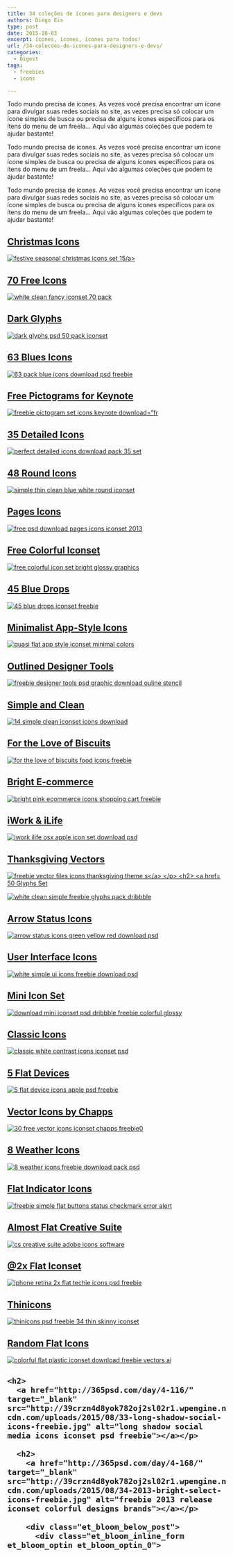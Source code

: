 ```yaml
---
title: 34 coleções de ícones para designers e devs
authors: Diego Eis
type: post
date: 2015-10-03
excerpt: ícones, ícones, ícones para todos!
url: /34-colecoes-de-icones-para-designers-e-devs/
categories:
  - Digest
tags:
  - freebies
  - icons

---
```

Todo mundo precisa de ícones. As vezes você precisa encontrar um ícone para divulgar suas redes sociais no site, as vezes precisa só colocar um ícone simples de busca ou precisa de alguns ícones específicos para os ítens do menu de um freela&#8230; Aqui vão algumas coleções que podem te ajudar bastante!

Todo mundo precisa de ícones. As vezes você precisa encontrar um ícone para divulgar suas redes sociais no site, as vezes precisa só colocar um ícone simples de busca ou precisa de alguns ícones específicos para os ítens do menu de um freela&#8230; Aqui vão algumas coleções que podem te ajudar bastante!

Todo mundo precisa de ícones. As vezes você precisa encontrar um ícone para divulgar suas redes sociais no site, as vezes precisa só colocar um ícone simples de busca ou precisa de alguns ícones específicos para os ítens do menu de um freela&#8230; Aqui vão algumas coleções que podem te ajudar bastante!

## <a href="http://dribbble.com/shots/1337052-15-Christmas-Icons" target="_blank">Christmas Icons</a>

<a href="http://dribbble.com/shots/1337052-15-Christmas-Icons" target="_blank"><img src="http://39crzn4d8yok782oj2sl02r1.wpengine.netdna-cdn.com/uploads/2015/08/02-15-christmas-holiday-icons-freebie.jpg" data-lazy-src="http://39crzn4d8yok782oj2sl02r1.wpengine.netdna-cdn.com/uploads/2015/08/02-15-christmas-holiday-icons-freebie.jpg" alt="festive seasonal christmas icons set 15" />/a></p> 

<h2>
  <a href="http://dribbble.com/shots/1316420-70-Free-Icons-Get-em" target="_blank">70 Free Icons</a>
</h2>

<p>
  <a href="http://dribbble.com/shots/1316420-70-Free-Icons-Get-em" target="_blank"><img src="http://39crzn4d8yok782oj2sl02r1.wpengine.netdna-cdn.com/uploads/2015/08/04-simple-free-icons-clean-set.jpg" data-lazy-src="http://39crzn4d8yok782oj2sl02r1.wpengine.netdna-cdn.com/uploads/2015/08/04-simple-free-icons-clean-set.jpg" alt="white clean fancy iconset 70 pack" /></a>
</p>

<h2>
  <a href="http://dribbble.com/shots/1250197-50-Glyphs-PSD" target="_blank">Dark Glyphs</a>
</h2>

<p>
  <a href="http://dribbble.com/shots/1250197-50-Glyphs-PSD" target="_blank"><img src="http://39crzn4d8yok782oj2sl02r1.wpengine.netdna-cdn.com/uploads/2015/08/03-dark-glyph-icons-freebie.jpg" data-lazy-src="http://39crzn4d8yok782oj2sl02r1.wpengine.netdna-cdn.com/uploads/2015/08/03-dark-glyph-icons-freebie.jpg" alt="dark glyphs psd 50 pack iconset" /></a>
</p>

<h2>
  <a href="http://dribbble.com/shots/1338938-63-Free-Icons" target="_blank">63 Blues Icons</a>
</h2>

<p>
  <a href="http://dribbble.com/shots/1338938-63-Free-Icons" target="_blank"><img src="http://39crzn4d8yok782oj2sl02r1.wpengine.netdna-cdn.com/uploads/2015/08/05-bright-blue-simple-icons-practice-freebie.jpg" data-lazy-src="http://39crzn4d8yok782oj2sl02r1.wpengine.netdna-cdn.com/uploads/2015/08/05-bright-blue-simple-icons-practice-freebie.jpg" alt="63 pack blue icons download psd freebie" /></a>
</p>

<h2>
  <a href="http://dribbble.com/shots/1338953-Free-Pictograms-For-Keynote" target="_blank">Free Pictograms for Keynote</a>
</h2>

<p>
  <a href="http://dribbble.com/shots/1338953-Free-Pictograms-For-Keynote" target="_blank"><img src="http://39crzn4d8yok782oj2sl02r1.wpengine.netdna-cdn.com/uploads/2015/08/06-pictogram-iconset-keynote-freebie.jpg" data-lazy-src="http://39crzn4d8yok782oj2sl02r1.wpengine.netdna-cdn.com/uploads/2015/08/06-pictogram-iconset-keynote-freebie.jpg" alt="freebie pictogram set icons keynote download" />=&#8221;fr</a>
</p>

<h2>
  <a href="http://dribbble.com/shots/1337014-Freebie-35-Detailed-Icons" target="_blank">35 Detailed Icons</a>
</h2>

<p>
  <a href="http://dribbble.com/shots/1337014-Freebie-35-Detailed-Icons" target="_blank"><img src="http://39crzn4d8yok782oj2sl02r1.wpengine.netdna-cdn.com/uploads/2015/08/07-freebie-3d-psd-icons-download.jpg" data-lazy-src="http://39crzn4d8yok782oj2sl02r1.wpengine.netdna-cdn.com/uploads/2015/08/07-freebie-3d-psd-icons-download.jpg" alt="perfect detailed icons download pack 35 set" /></a>
</p>

<h2>
  <a href="http://dribbble.com/shots/1321407-48-Rounded-Icons-Get-em" target="_blank">48 Round Icons</a>
</h2>

<p>
  <a href="http://dribbble.com/shots/1321407-48-Rounded-Icons-Get-em" target="_blank"><img src="http://39crzn4d8yok782oj2sl02r1.wpengine.netdna-cdn.com/uploads/2015/08/08-free-round-icons-pretty-design.jpg" data-lazy-src="http://39crzn4d8yok782oj2sl02r1.wpengine.netdna-cdn.com/uploads/2015/08/08-free-round-icons-pretty-design.jpg" alt="simple thin clean blue white round iconset" /></a>
</p>

<h2>
  <a href="http://dribbble.com/shots/1316203-Pages-Icons" target="_blank">Pages Icons</a>
</h2>

<p>
  <a href="http://dribbble.com/shots/1316203-Pages-Icons" target="_blank"><img src="http://39crzn4d8yok782oj2sl02r1.wpengine.netdna-cdn.com/uploads/2015/08/12-pages-icons-iconset.jpg" data-lazy-src="http://39crzn4d8yok782oj2sl02r1.wpengine.netdna-cdn.com/uploads/2015/08/12-pages-icons-iconset.jpg" alt="free psd download pages icons iconset 2013" /></a>
</p>

<h2>
  <a href="http://dribbble.com/shots/1321375-Free-Colorful-Icon-set-PSD" target="_blank">Free Colorful Iconset</a>
</h2>

<p>
  <a href="http://dribbble.com/shots/1321375-Free-Colorful-Icon-set-PSD" target="_blank"><img src="http://39crzn4d8yok782oj2sl02r1.wpengine.netdna-cdn.com/uploads/2015/08/01-free-colorful-iconset.jpg" data-lazy-src="http://39crzn4d8yok782oj2sl02r1.wpengine.netdna-cdn.com/uploads/2015/08/01-free-colorful-iconset.jpg" alt="free colorful icon set bright glossy graphics" /></a>
</p>

<h2>
  <a href="http://dribbble.com/shots/1332726-45-Blue-Drops" target="_blank">45 Blue Drops</a>
</h2>

<p>
  <a href="http://dribbble.com/shots/1332726-45-Blue-Drops" target="_blank"><img src="http://39crzn4d8yok782oj2sl02r1.wpengine.netdna-cdn.com/uploads/2015/08/10-blue-drops-iconset-freebie.jpg" data-lazy-src="http://39crzn4d8yok782oj2sl02r1.wpengine.netdna-cdn.com/uploads/2015/08/10-blue-drops-iconset-freebie.jpg" alt="45 blue drops iconset freebie" /></a>
</p>

<h2>
  <a href="http://dribbble.com/shots/1307141--Freebie-Flat-Icons" target="_blank">Minimalist App-Style Icons</a>
</h2>

<p>
  <a href="http://dribbble.com/shots/1307141--Freebie-Flat-Icons" target="_blank"><img src="http://39crzn4d8yok782oj2sl02r1.wpengine.netdna-cdn.com/uploads/2015/08/11-minimalist-quasi-flat-icons.jpg" data-lazy-src="http://39crzn4d8yok782oj2sl02r1.wpengine.netdna-cdn.com/uploads/2015/08/11-minimalist-quasi-flat-icons.jpg" alt="quasi flat app style iconset minimal colors" /></a>
</p>

<h2>
  <a href="http://dribbble.com/shots/1325588-Freebie-PSD-Graphic-designer-tools" target="_blank">Outlined Designer Tools</a>
</h2>

<p>
  <a href="http://dribbble.com/shots/1325588-Freebie-PSD-Graphic-designer-tools" target="_blank"><img src="http://39crzn4d8yok782oj2sl02r1.wpengine.netdna-cdn.com/uploads/2015/08/13-designer-tools-outline-psd.jpg" data-lazy-src="http://39crzn4d8yok782oj2sl02r1.wpengine.netdna-cdn.com/uploads/2015/08/13-designer-tools-outline-psd.jpg" alt="freebie designer tools psd graphic download ouline stencil" /></a>
</p>

<h2>
  <a href="http://dribbble.com/shots/1321395-ICON-Psd" target="_blank">Simple and Clean</a>
</h2>

<p>
  <a href="http://dribbble.com/shots/1321395-ICON-Psd" target="_blank"><img src="http://39crzn4d8yok782oj2sl02r1.wpengine.netdna-cdn.com/uploads/2015/08/14-simple-clean-icons-freebies.jpg" data-lazy-src="http://39crzn4d8yok782oj2sl02r1.wpengine.netdna-cdn.com/uploads/2015/08/14-simple-clean-icons-freebies.jpg" alt="14 simple clean iconset icons download" /></a>
</p>

<h2>
  <a href="http://dribbble.com/shots/1277771-For-The-Love-Of-Biscuits" target="_blank">For the Love of Biscuits</a>
</h2>

<p>
  <a href="http://dribbble.com/shots/1277771-For-The-Love-Of-Biscuits" target="_blank"><img src="http://39crzn4d8yok782oj2sl02r1.wpengine.netdna-cdn.com/uploads/2015/08/15-biscuits-food-icons-freebie-psd.jpg" data-lazy-src="http://39crzn4d8yok782oj2sl02r1.wpengine.netdna-cdn.com/uploads/2015/08/15-biscuits-food-icons-freebie-psd.jpg" alt="for the love of biscuits food icons freebie" /></a>
</p>

<h2>
  <a href="http://dribbble.com/shots/1335684-e-commerce-Icons-freebie" target="_blank">Bright E-commerce</a>
</h2>

<p>
  <a href="http://dribbble.com/shots/1335684-e-commerce-Icons-freebie" target="_blank"><img src="http://39crzn4d8yok782oj2sl02r1.wpengine.netdna-cdn.com/uploads/2015/08/16-bright-ecommerce-icons-psd.jpg" data-lazy-src="http://39crzn4d8yok782oj2sl02r1.wpengine.netdna-cdn.com/uploads/2015/08/16-bright-ecommerce-icons-psd.jpg" alt="bright pink ecommerce icons shopping cart freebie" /></a>
</p>

<h2>
  <a href="http://dribbble.com/shots/1327676-iWork-iLife-OS-X-icons" target="_blank">iWork & iLife</a>
</h2>

<p>
  <a href="http://dribbble.com/shots/1327676-iWork-iLife-OS-X-icons" target="_blank"><img src="http://39crzn4d8yok782oj2sl02r1.wpengine.netdna-cdn.com/uploads/2015/08/17-iwork-ilife-osx-app-iconset.jpg" alt="iwork ilife osx apple icon set download psd" /></a>
</p>

<h2>
  <a href="http://dribbble.com/shots/1307803-Free-Thanksgiving-Vectors" target="_blank">Thanksgiving Vectors</a>
</h2>

<p>
  <a href="http://dribbble.com/shots/1307803-Free-Thanksgiving-Vectors" target="_blank"><img src="http://39crzn4d8yok782oj2sl02r1.wpengine.netdna-cdn.com/uploads/2015/08/22-free-thanksgiving-vector-icons-download.jpg" alt="freebie vector files icons thanksgiving theme s</a>
</p>

<h2>
  <a href="http://dribbble.com/shots/1325263-50-glyphs-PSD-set-4" target="_blank">50 Glyphs Set</a>
</h2>

<p>
  <a href="http://dribbble.com/shots/1325263-50-glyphs-PSD-set-4" target="_blank"><img src="http://39crzn4d8yok782oj2sl02r1.wpengine.netdna-cdn.com/uploads/2015/08/18-freebie-glyphs-pack-psd-download.jpg" alt="white clean simple freebie glyphs pack dribbble" /></a>
</p>

<h2>
  <a href="http://dribbble.com/shots/1306922-Arrows-Icons-Status" target="_blank">Arrow Status Icons</a>
</h2>

<p>
  <a href="http://dribbble.com/shots/1306922-Arrows-Icons-Status" target="_blank"><img src="http://39crzn4d8yok782oj2sl02r1.wpengine.netdna-cdn.com/uploads/2015/08/19-arrows-status-icons-freebie.jpg" alt="arrow status icons green yellow red download psd" /></a>
</p>

<h2>
  <a href="http://dribbble.com/shots/1298022-UI-icons-PSD" target="_blank">User Interface Icons</a>
</h2>

<p>
  <a href="http://dribbble.com/shots/1298022-UI-icons-PSD" target="_blank"><img src="http://39crzn4d8yok782oj2sl02r1.wpengine.netdna-cdn.com/uploads/2015/08/20-ui-icons-freebie-download-psd.jpg" alt="white simple ui icons freebie download psd" /></a>
</p>

<h2>
  <a href="http://dribbble.com/shots/1185160-Icon-Set-PSD" target="_blank">Mini Icon Set</a>
</h2>

<p>
  <a href="http://dribbble.com/shots/1185160-Icon-Set-PSD" target="_blank"><img src="http://39crzn4d8yok782oj2sl02r1.wpengine.netdna-cdn.com/uploads/2015/08/21-mini-icons-iconset-download-psd.jpg" alt="download mini iconset psd dribbble freebie colorful glossy" /></a>
</p>

<h2>
  <a href="http://dribbble.com/shots/1221698-Classic-Icon-PSD" target="_blank">Classic Icons</a>
</h2>

<p>
  <a href="http://dribbble.com/shots/1221698-Classic-Icon-PSD" target="_blank"><img src="http://39crzn4d8yok782oj2sl02r1.wpengine.netdna-cdn.com/uploads/2015/08/28-classic-icon-set-download.jpg" alt="classic white contrast icons iconset psd" /></a>
</p>

<h2>
  <a href="http://dribbble.com/shots/1318309--FREE-5-PSD-Flat-Devices" target="_blank">5 Flat Devices</a>
</h2>

<p>
  <a href="http://dribbble.com/shots/1318309--FREE-5-PSD-Flat-Devices" target="_blank"><img src="http://39crzn4d8yok782oj2sl02r1.wpengine.netdna-cdn.com/uploads/2015/08/23-flat-devices-apple-psd-icons.jpg" alt="5 flat device icons apple psd freebie" /></a>
</p>

<h2>
  <a href="http://dribbble.com/shots/1277721-Free-Vector-Icons-from-Chapps" target="_blank">Vector Icons by Chapps</a>
</h2>

<p>
  <a href="http://dribbble.com/shots/1277721-Free-Vector-Icons-from-Chapps" target="_blank"><img src="http://39crzn4d8yok782oj2sl02r1.wpengine.netdna-cdn.com/uploads/2015/08/24-free-chapps-vector-icons-download.jpg" alt="30 free vector icons iconset chapps freebie" />0 </a>
</p>

<h2>
  <a href="http://dribbble.com/shots/1261551-8-FREE-Weather-Icons" target="_blank">8 Weather Icons</a>
</h2>

<p>
  <a href="http://dribbble.com/shots/1261551-8-FREE-Weather-Icons" target="_blank"><img src="http://39crzn4d8yok782oj2sl02r1.wpengine.netdna-cdn.com/uploads/2015/08/25-free-weather-icons-8set-pack.jpg" alt="8 weather icons freebie download pack psd" /></a>
</p>

<h2>
  <a href="http://dribbble.com/shots/1236431--Freebie-Simple-flat-buttons" target="_blank">Flat Indicator Icons</a>
</h2>

<p>
  <a href="http://dribbble.com/shots/1236431--Freebie-Simple-flat-buttons" target="_blank"><img src="http://39crzn4d8yok782oj2sl02r1.wpengine.netdna-cdn.com/uploads/2015/08/26-free-flat-icons-status.jpg" alt="freebie simple flat buttons status checkmark error alert" /></a>
</p>

<h2>
  <a href="http://dribbble.com/shots/1284489-Freebie-Almost-Flat-CS-Icons" target="_blank">Almost Flat Creative Suite</a>
</h2>

<p>
  <a href="http://dribbble.com/shots/1284489-Freebie-Almost-Flat-CS-Icons" target="_blank"><img src="http://39crzn4d8yok782oj2sl02r1.wpengine.netdna-cdn.com/uploads/2015/08/09-almost-flat-creative-suite-icons.jpg" data-lazy-src="http://39crzn4d8yok782oj2sl02r1.wpengine.netdna-cdn.com/uploads/2015/08/09-almost-flat-creative-suite-icons.jpg" alt="cs creative suite adobe icons software" /></a>
</p>

<h2>
  <a href="http://dribbble.com/shots/1082152--2x-Flat-icon-set-PSD" target="_blank">@2x Flat Iconset</a>
</h2>

<p>
  <a href="http://dribbble.com/shots/1082152--2x-Flat-icon-set-PSD" target="_blank"><img src="http://39crzn4d8yok782oj2sl02r1.wpengine.netdna-cdn.com/uploads/2015/08/27-tech-flat-iconset-freebie-psd.jpg" alt="iphone retina 2x flat techie icons psd freebie" /></a>
</p>

<h2>
  <a href="http://dribbble.com/shots/1261838-34-Thinicons-Free-Psd" target="_blank">Thinicons</a>
</h2>

<p>
  <a href="http://dribbble.com/shots/1261838-34-Thinicons-Free-Psd" target="_blank"><img src="http://39crzn4d8yok782oj2sl02r1.wpengine.netdna-cdn.com/uploads/2015/08/29-thinicons-iconset-download-freebie.jpg" alt="thinicons psd freebie 34 thin skinny iconset" /></a>
</p>

<h2>
  <a href="http://dribbble.com/shots/1250205-Random-Flat-Icons" target="_blank">Random Flat Icons</a>
</h2>

<p>
  <a href="http://dribbble.com/shots/1250205-Random-Flat-Icons" target="_blank"><img src="http://39crzn4d8yok782oj2sl02r1.wpengine.netdna-cdn.com/uploads/2015/08/30-random-flat-icons-iconset-psd.jpg" alt="colorful flat plastic iconset download freebie vectors ai" /></a>
</p>

<h2>
  <a href="http://365psd.com/day/4-137/" target="_blank" src="http://39crzn4d8yok782oj2sl02r1.wpengine.netdna-cdn.com/uploads/2015/08/31-credit-card-icons-visualidiot.jpg" alt="visual idiot simple credit card icons psd"></a></p> 
  
  <h2>
    <a href="http://365psd.com/day/4-170/" target="_blank" src="http://39crzn4d8yok782oj2sl02r1.wpengine.netdna-cdn.com/uploads/2015/08/32-small-yellow-iconset-365psd.jpg" alt="flat clean simple yellow icons freebie set"></a></p> 
    
    <h2>
      <a href="http://365psd.com/day/4-116/" target="_blank" src="http://39crzn4d8yok782oj2sl02r1.wpengine.netdna-cdn.com/uploads/2015/08/33-long-shadow-social-icons-freebie.jpg" alt="long shadow social media icons iconset psd freebie"></a></p> 
      
      <h2>
        <a href="http://365psd.com/day/4-168/" target="_blank" src="http://39crzn4d8yok782oj2sl02r1.wpengine.netdna-cdn.com/uploads/2015/08/34-2013-bright-select-icons-freebie.jpg" alt="freebie 2013 release iconset colorful designs brands"></a></p> 
        
        <div class="et_bloom_below_post">
          <div class="et_bloom_inline_form et_bloom_optin et_bloom_optin_0">
